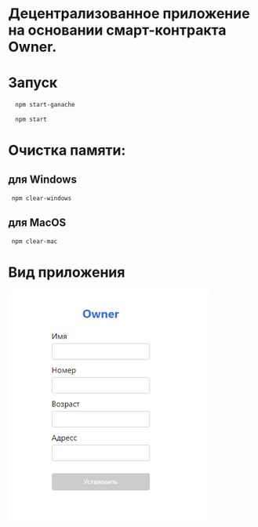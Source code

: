 # Децентрализованное приложение на основании смарт-контракта Owner.

# Запуск
``` 
  npm start-ganache
```
``` 
  npm start
```

# Очистка памяти:
## для Windows
```
 npm clear-windows
```
## для MacOS
```
 npm clear-mac
```

#  Вид приложения

 <img alt="Скриншот приложения" src="./media/screenshot.png"/>
